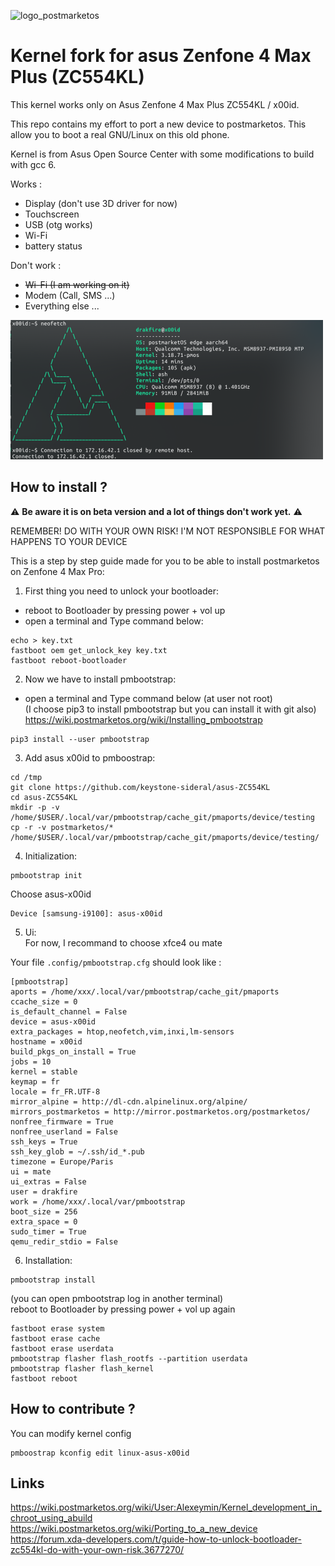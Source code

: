 ![logo_postmarketos](https://upload.wikimedia.org/wikipedia/commons/a/a6/PostmarketOS_logo.svg)
# Kernel fork for asus Zenfone 4 Max Plus (ZC554KL)
This kernel works only on Asus Zenfone 4 Max Plus ZC554KL / x00id.  

This repo contains my effort to port a new device to postmarketos. This allow you to boot a real GNU/Linux on this old phone.

Kernel is from Asus Open Source Center with some modifications to build with gcc 6.  

Works :  
* Display (don't use 3D driver for now)
* Touchscreen
* USB (otg works)  
* Wi-Fi  
* battery status  

Don't work :  
* ~~Wi-Fi (I am working on it)~~  
* Modem (Call, SMS ...)  
* Everything else ...  

![Screenshot](postmarketos/images/Screenshot_20220707_180606-resize.png)

## How to install ?

&#9888; __Be aware it is on beta version and a lot of things don't work yet.__ &#9888;  

REMEMBER! DO WITH YOUR OWN RISK! I'M NOT RESPONSIBLE FOR WHAT HAPPENS TO YOUR DEVICE 

This is a step by step guide made for you to be able to install postmarketos on Zenfone 4 Max Pro:  
1. First thing you need to unlock your bootloader:
* reboot to Bootloader by pressing power + vol up    
* open a terminal and Type command below:  
```
echo > key.txt   
fastboot oem get_unlock_key key.txt  
fastboot reboot-bootloader   
```
2. Now we have to install pmbootstrap:
* open a terminal and Type command below (at user not root)     
(I choose pip3 to install pmbootstrap but you can install it with git also)  
https://wiki.postmarketos.org/wiki/Installing_pmbootstrap  
```
pip3 install --user pmbootstrap  

```
3. Add asus x00id to pmboostrap:
```
cd /tmp  
git clone https://github.com/keystone-sideral/asus-ZC554KL  
cd asus-ZC554KL  
mkdir -p -v /home/$USER/.local/var/pmbootstrap/cache_git/pmaports/device/testing  
cp -r -v postmarketos/* /home/$USER/.local/var/pmbootstrap/cache_git/pmaports/device/testing/  
```
4. Initialization:  
```
pmbootstrap init  
```
Choose asus-x00id 
```
Device [samsung-i9100]: asus-x00id

```
5. Ui:  
For now, I recommand to choose xfce4 ou mate

Your file ```.config/pmbootstrap.cfg``` should look like :
```
[pmbootstrap]
aports = /home/xxx/.local/var/pmbootstrap/cache_git/pmaports
ccache_size = 0
is_default_channel = False
device = asus-x00id
extra_packages = htop,neofetch,vim,inxi,lm-sensors
hostname = x00id
build_pkgs_on_install = True
jobs = 10
kernel = stable
keymap = fr
locale = fr_FR.UTF-8
mirror_alpine = http://dl-cdn.alpinelinux.org/alpine/
mirrors_postmarketos = http://mirror.postmarketos.org/postmarketos/
nonfree_firmware = True
nonfree_userland = False
ssh_keys = True
ssh_key_glob = ~/.ssh/id_*.pub
timezone = Europe/Paris
ui = mate
ui_extras = False
user = drakfire
work = /home/xxx/.local/var/pmbootstrap
boot_size = 256
extra_space = 0
sudo_timer = True
qemu_redir_stdio = False
```
6. Installation:
```
pmbootstrap install
```
(you can open pmbootstrap log in another terminal)  
reboot to Bootloader by pressing power + vol up again
```
fastboot erase system
fastboot erase cache
fastboot erase userdata
pmbootstrap flasher flash_rootfs --partition userdata  
pmbootstrap flasher flash_kernel
fastboot reboot
```

## How to contribute ?

You can modify kernel config 
```
pmboostrap kconfig edit linux-asus-x00id
```

## Links

https://wiki.postmarketos.org/wiki/User:Alexeymin/Kernel_development_in_chroot_using_abuild  
https://wiki.postmarketos.org/wiki/Porting_to_a_new_device  
https://forum.xda-developers.com/t/guide-how-to-unlock-bootloader-zc554kl-do-with-your-own-risk.3677270/


